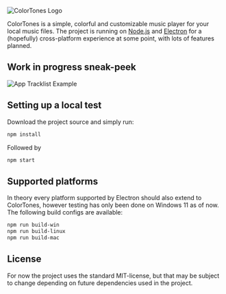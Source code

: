![ColorTones Logo](https://github.com/Zamt3x/ColorTones/assets/22096766/5cd69f48-c245-4fb5-acda-9316552c00f8)

ColorTones is a simple, colorful and customizable music player for your local music files. The project is running on [Node.js](https://nodejs.org/) and
[Electron](https://www.electronjs.org) for a (hopefully) cross-platform experience at some point, with lots of features planned.

## Work in progress sneak-peek
![App Tracklist Example](https://github.com/Zamt3x/ColorTones/assets/22096766/8320bc9f-40b6-4bdd-babd-b2820c9fc73d)

## Setting up a local test

Download the project source and simply run:
```sh
npm install
```
Followed by
```sh
npm start
```

## Supported platforms

In theory every platform supported by Electron should also extend to ColorTones, however testing has only been done on Windows 11 as of now.
The following build configs are available:
```sh
npm run build-win
npm run build-linux
npm run build-mac
```

## License

For now the project uses the standard MIT-license, but that may be subject to change depending on future dependencies used in the project.
